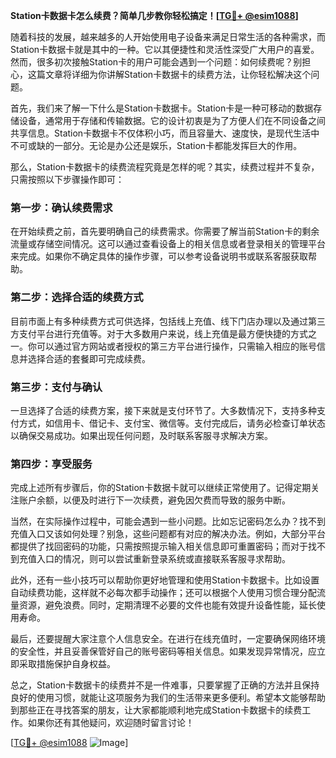 **Station卡数据卡怎么续费？简单几步教你轻松搞定！[[TG💪+ @esim1088](https://t.me/s/esim1088)]**

随着科技的发展，越来越多的人开始使用电子设备来满足日常生活的各种需求，而Station卡数据卡就是其中的一种。它以其便捷性和灵活性深受广大用户的喜爱。然而，很多初次接触Station卡的用户可能会遇到一个问题：如何续费呢？别担心，这篇文章将详细为你讲解Station卡数据卡的续费方法，让你轻松解决这个问题。

首先，我们来了解一下什么是Station卡数据卡。Station卡是一种可移动的数据存储设备，通常用于存储和传输数据。它的设计初衷是为了方便人们在不同设备之间共享信息。Station卡数据卡不仅体积小巧，而且容量大、速度快，是现代生活中不可或缺的一部分。无论是办公还是娱乐，Station卡都能发挥巨大的作用。

那么，Station卡数据卡的续费流程究竟是怎样的呢？其实，续费过程并不复杂，只需按照以下步骤操作即可：

### 第一步：确认续费需求

在开始续费之前，首先要明确自己的续费需求。你需要了解当前Station卡的剩余流量或存储空间情况。这可以通过查看设备上的相关信息或者登录相关的管理平台来完成。如果你不确定具体的操作步骤，可以参考设备说明书或联系客服获取帮助。

### 第二步：选择合适的续费方式

目前市面上有多种续费方式可供选择，包括线上充值、线下门店办理以及通过第三方支付平台进行充值等。对于大多数用户来说，线上充值是最方便快捷的方式之一。你可以通过官方网站或者授权的第三方平台进行操作，只需输入相应的账号信息并选择合适的套餐即可完成续费。

### 第三步：支付与确认

一旦选择了合适的续费方案，接下来就是支付环节了。大多数情况下，支持多种支付方式，如信用卡、借记卡、支付宝、微信等。支付完成后，请务必检查订单状态以确保交易成功。如果出现任何问题，及时联系客服寻求解决方案。

### 第四步：享受服务

完成上述所有步骤后，你的Station卡数据卡就可以继续正常使用了。记得定期关注账户余额，以便及时进行下一次续费，避免因欠费而导致的服务中断。

当然，在实际操作过程中，可能会遇到一些小问题。比如忘记密码怎么办？找不到充值入口又该如何处理？别急，这些问题都有对应的解决办法。例如，大部分平台都提供了找回密码的功能，只需按照提示输入相关信息即可重置密码；而对于找不到充值入口的情况，则可以尝试重新登录系统或直接联系客服寻求帮助。

此外，还有一些小技巧可以帮助你更好地管理和使用Station卡数据卡。比如设置自动续费功能，这样就不必每次都手动操作；还可以根据个人使用习惯合理分配流量资源，避免浪费。同时，定期清理不必要的文件也能有效提升设备性能，延长使用寿命。

最后，还要提醒大家注意个人信息安全。在进行在线充值时，一定要确保网络环境的安全性，并且妥善保管好自己的账号密码等相关信息。如果发现异常情况，应立即采取措施保护自身权益。

总之，Station卡数据卡的续费并不是一件难事，只要掌握了正确的方法并且保持良好的使用习惯，就能让这项服务为我们的生活带来更多便利。希望本文能够帮助到那些正在寻找答案的朋友，让大家都能顺利地完成Station卡数据卡的续费工作。如果你还有其他疑问，欢迎随时留言讨论！

[[TG💪+ @esim1088](https://t.me/s/esim1088) ![Image](https://i.postimg.cc/4NQfJmqS/Snipaste-2025-05-13-00-14-12.png)]